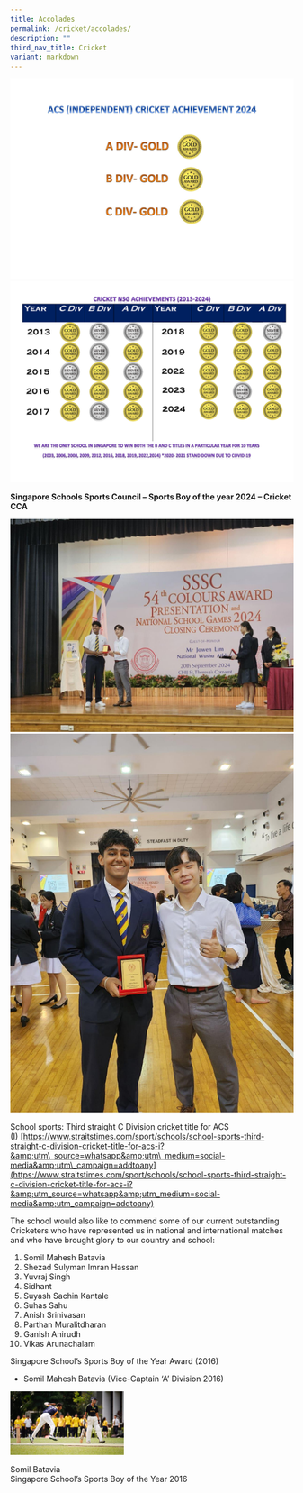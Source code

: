 ```yaml
---
title: Accolades
permalink: /cricket/accolades/
description: ""
third_nav_title: Cricket
variant: markdown
---
```

![](/images/Cricket_Achievement_in_2024.jpg)
![](/images/Cricket_Achievements_2013_to_2024.png)

**Singapore Schools Sports Council – Sports Boy of the year 2024 – Cricket CCA**

![](/images/Sports_Boy_of_the_Year_2024_Mahiyu__Bhatia.jpg)
![](/images/Sports_Boy_of_the_Year_2024__Mahiyu_Bhatia.jpg)

School sports: Third straight C Division cricket title for ACS (I)&nbsp;[https://www.straitstimes.com/sport/schools/school-sports-third-straight-c-division-cricket-title-for-acs-i?&amp;utm\_source=whatsapp&amp;utm\_medium=social-media&amp;utm\_campaign=addtoany](https://www.straitstimes.com/sport/schools/school-sports-third-straight-c-division-cricket-title-for-acs-i?&amp;utm_source=whatsapp&amp;utm_medium=social-media&amp;utm_campaign=addtoany)

The school would also like to commend&nbsp;some of our current outstanding Cricketers who have represented us in national and international matches and who have brought glory to our country and school:

1.  Somil Mahesh Batavia
2.  Shezad Sulyman Imran Hassan
3.  Yuvraj Singh
4.  Sidhant
5.  Suyash Sachin Kantale
6.  Suhas Sahu
7.  Anish Srinivasan
8.  Parthan Muralitdharan
9.  Ganish Anirudh
10.  Vikas Arunachalam

Singapore School’s Sports Boy of the Year Award (2016)

*   Somil Mahesh Batavia (Vice-Captain ‘A’ Division 2016)

<img src="/images/Somil-photo-1-768x432.jpg" style="width:40%">
		 
Somil Batavia  <br>
Singapore School’s Sports Boy of the Year 2016